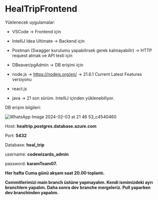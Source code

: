 # HealTripFrontend

Yüklenecek uygulamalar:
- VSCode -> Frontend için
- IntelliJ Idea Ultimate -> Backend için
- Postman (Swagger kurulumu yapabilirsek gerek kalmayabilir) -> HTTP request atmak ve API testi için
- DBeaver/pgAdmin -> DB erişimi için

- node.js -> https://nodejs.org/en/ -> 21.6.1 Current Latest Features versiyonu
- react.js
- java -> 21 son sürüm. IntelliJ içinden yüklenebiliyor.


DB erişim bilgileri:

![WhatsApp Image 2024-02-03 at 21 46 53_c4540460](https://github.com/atkaksoy501/HealTrip/assets/72624958/c104ff70-28bc-4a62-bbc0-621a804c59dc)

Host: 
**healtrip.postgres.database.azure.com**

Port:
**5432**

Database:
**heal_trip**

username:
**codewizards_admin**

password:
**karamTeam07.**

**Her hafta Cuma günü akşam saat 20.00 toplantı.**

**Commitlerimizi main branch üstüne yapmayalım. Kendi ismimizdeki ayrı branchlere yapalım. Daha sonra dev branche mergeleriz. Pull yaparken dev branchinden yapalım.**
